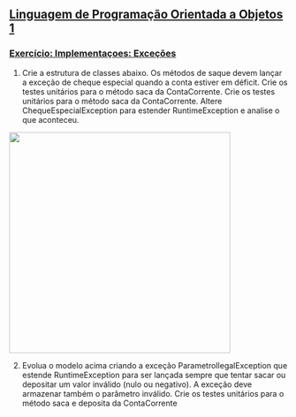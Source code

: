## [Linguagem de Programação Orientada a Objetos 1](https://rodrigonoll.github.io/aula/lpoo-1.html)

### [Exercício: Implementaçoes: Exceções](https://rodrigonoll.github.io/aula/java-api/#/2)

1. Crie a estrutura de classes abaixo. Os métodos de saque devem lançar a exceção de cheque especial quando a conta estiver em déficit.
Crie os testes unitários para o método saca da ContaCorrente. Crie os testes unitários para o método saca da ContaCorrente. Altere ChequeEspecialException para estender RuntimeException e analise o que aconteceu.

<img height="400" src="https://rodrigonoll.github.io/aula/java-api/excecoes/exerc-1.png">

2. Evolua o modelo acima criando a exceção ParametroIlegalException que estende RuntimeException para ser lançada sempre que tentar sacar ou depositar um valor inválido (nulo ou negativo). A exceção deve armazenar também o parâmetro inválido. Crie os testes unitários para o método saca e deposita da ContaCorrente
